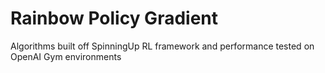 # Rainbow Policy Gradient
Algorithms built off SpinningUp RL framework and performance tested on OpenAI Gym environments
